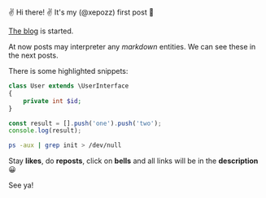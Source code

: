 ✌ Hi there! :v: It's my (@xepozz) first post :1st_place_medal:

[The blog](https://xepozz.github.io/blogit) is started.

At now posts may interpreter any _markdown_ entities. We can see these in the next posts.

There is some highlighted snippets:
```php
class User extends \UserInterface
{
    private int $id;
}
```
```javascript
const result = [].push('one').push('two');
console.log(result);
```

```bash
ps -aux | grep init > /dev/null
```
Stay **likes**, do **reposts**, click on **bells** and all links will be in the **description** :grinning:

See ya!